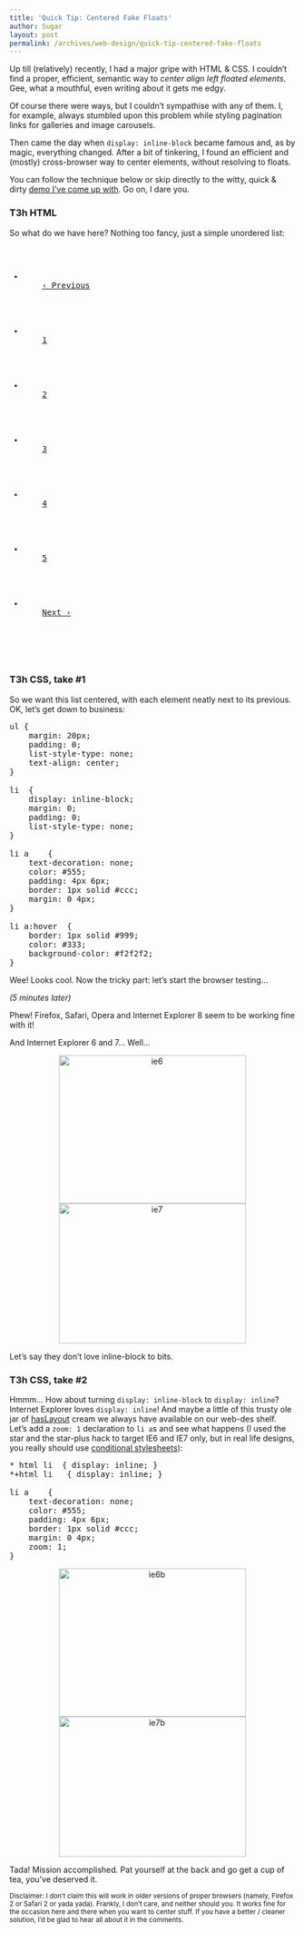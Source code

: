 ```yaml
---
title: 'Quick Tip: Centered Fake Floats'
author: Sugar
layout: post
permalink: /archives/web-design/quick-tip-centered-fake-floats
---
```

Up till (relatively) recently, I had a major gripe with HTML & CSS. I couldn&#8217;t find a proper, efficient, semantic way to *center align left floated elements*.  
Gee, what a mouthful, even writing about it gets me edgy.

Of course there were ways, but I couldn&#8217;t sympathise with any of them. I, for example, always stumbled upon this problem while styling pagination links for galleries and image carousels.

Then came the day when `display: inline-block` became famous and, as by magic, everything changed. After a bit of tinkering, I found an efficient and (mostly) cross-browser way to center elements, without resolving to floats.

You can follow the technique below or skip directly to the witty, quick & dirty [demo I&#8217;ve come up with][1]. Go on, I dare you.

### T3h HTML

So what do we have here? Nothing too fancy, just a simple unordered list:

<pre name="code" class="xhtml"><ul>
  <li>
    <a href="#">‹ Previous</a>
  </li>
  	
  <li>
    <a href="#">1</a>
  </li>
  	
  <li>
    <a href="#">2</a>
  </li>
  	
  <li>
    <a href="#">3</a>
  </li>
  	
  <li>
    <a href="#">4</a>
  </li>
  	
  <li>
    <a href="#">5</a>
  </li>
  	
  <li>
    <a href="#">Next ›</a>
  </li>
  
</ul>
</pre>

### T3h CSS, take #1

So we want this list centered, with each element neatly next to its previous. OK, let&#8217;s get down to business:

<pre name="code" class="css">ul	{
	margin: 20px;
	padding: 0;
	list-style-type: none;
	text-align: center;
}

li	{
	display: inline-block;
	margin: 0;
	padding: 0;
	list-style-type: none;
}

li a	{
	text-decoration: none;
	color: #555;
	padding: 4px 6px;
	border: 1px solid #ccc;
	margin: 0 4px;
}

li a:hover	{
	border: 1px solid #999;
	color: #333;
	background-color: #f2f2f2;
}</pre>

Wee! Looks cool. Now the tricky part: let&#8217;s start the browser testing&#8230;

*(5 minutes later)*

Phew! Firefox, Safari, Opera and Internet Explorer 8 seem to be working fine with it!

And Internet Explorer 6 and 7&#8230; Well&#8230;

<div style="text-align: center">
  <a href="http://blog.sugarenia.com/wp-content/uploads/2009/05/ie6.png"><img class="alignnone size-thumbnail wp-image-1032" title="ie6" src="http://blog.sugarenia.com/wp-content/uploads/2009/05/ie6-330x261.png" alt="ie6" width="330" height="261" /></a>
</div>

<div style="text-align: center">
  <a href="http://blog.sugarenia.com/wp-content/uploads/2009/05/ie7.png"><img class="alignnone size-thumbnail wp-image-1033" title="ie7" src="http://blog.sugarenia.com/wp-content/uploads/2009/05/ie7-330x247.png" alt="ie7" width="330" height="247" /></a>
</div>

Let&#8217;s say they don&#8217;t love inline-block to bits.

### T3h CSS, take #2

Hmmm&#8230; How about turning `display: inline-block` to `display: inline`? Internet Explorer loves `display: inline`! And maybe a little of this trusty ole jar of [hasLayout][2] cream we always have available on our web-des shelf. Let&#8217;s add a `zoom: 1` declaration to `li a`s and see what happens (I used the star and the star-plus hack to target IE6 and IE7 only, but in real life designs, you really should use [conditional stylesheets][3]):

<pre name="code" class="css">* html li	{ display: inline; }
*+html li	{ display: inline; }

li a	{
	text-decoration: none;
	color: #555;
	padding: 4px 6px;
	border: 1px solid #ccc;
	margin: 0 4px;
	zoom: 1;
}</pre>

<div style="text-align: center">
  <a href="http://blog.sugarenia.com/wp-content/uploads/2009/05/ie6b.png"><img class="alignnone size-thumbnail wp-image-1036" title="ie6b" src="http://blog.sugarenia.com/wp-content/uploads/2009/05/ie6b-330x261.png" alt="ie6b" width="330" height="261" /></a>
</div>

<div style="text-align: center">
  <a href="http://blog.sugarenia.com/wp-content/uploads/2009/05/ie7b.png"><img class="alignnone size-thumbnail wp-image-1037" title="ie7b" src="http://blog.sugarenia.com/wp-content/uploads/2009/05/ie7b-330x247.png" alt="ie7b" width="330" height="247" /></a>
</div>

Tada! Mission accomplished. Pat yourself at the back and go get a cup of tea, you&#8217;ve deserved it.

<small>Disclaimer: I don&#8217;t claim this will work in older versions of proper browsers (namely, Firefox 2 or Safari 2 or yada yada). Frankly, I don&#8217;t care, and neither should you. It works fine for the occasion here and there when you want to center stuff. If you have a better / cleaner solution, I&#8217;d be glad to hear all about it in the comments.</small>

 [1]: http://blog.sugarenia.com/demo/CenteredFakeFloats/
 [2]: http://www.satzansatz.de/cssd/onhavinglayout.html
 [3]: http://css-tricks.com/how-to-create-an-ie-only-stylesheet/
